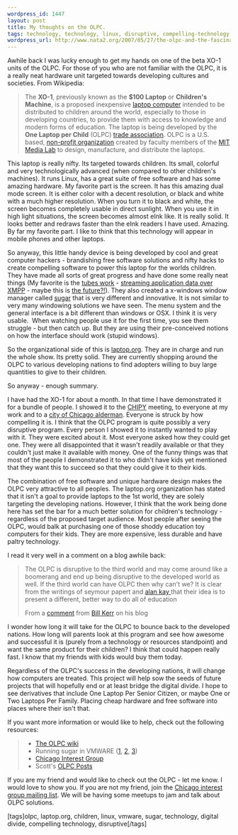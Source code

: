 ```yaml
--- 
wordpress_id: 1447
layout: post
title: My thoughts on the OLPC.
tags: technology, technology, linux, disruptive, compelling-technology, digital-divide, sugar, vmware, children, laptoporg, olpc
wordpress_url: http://www.nata2.org/2007/05/27/the-olpc-and-the-fascination-it-creates/
---
```

<p>Awhile back I was lucky enough to get my hands on one of the beta XO-1 units of the OLPC. For those of you who are not familiar with the OLPC, it is a really neat hardware unit targeted towards developing cultures and societies. From Wikipedia:</p> <blockquote> <p>The <b>XO-1</b>, previously known as the <b>$100 Laptop</b> or <b>Children's Machine</b>, is a proposed inexpensive <a href="http://en.wikipedia.org/wiki/Laptop_computer">laptop computer</a> intended to be distributed to children around the world, especially to those in developing countries, to provide them with access to knowledge and modern forms of education. The laptop is being developed by the <b>One Laptop per Child</b> (OLPC) <a href="http://en.wikipedia.org/wiki/Trade_association">trade association</a>. OLPC is a U.S. based, <a href="http://en.wikipedia.org/wiki/Non-profit_organization">non-profit organization</a> created by faculty members of the <a href="http://en.wikipedia.org/wiki/MIT_Media_Lab">MIT Media Lab</a> to design, manufacture, and distribute the laptops.</p></blockquote> <p>This laptop is really nifty. Its targeted towards children. Its small, colorful and very technologically advanced (when compared to other children's machines). It runs Linux, has a great suite of free software and has some amazing hardware. My favorite part is the screen. It has this amazing dual mode screen. It is either color with a decent resolution, or black and white with a much higher resolution. When you turn it to black and white, the screen becomes completely usable in direct sunlight. When you use it in high light situations, the screen becomes almost eInk like. It is really solid. It looks better and redraws faster than the eInk readers I have used. Amazing. By far my favorite&nbsp;part. I like to think that this technology will appear in mobile phones and other laptops. </p> <p>So anyway, this little handy device is being developed by&nbsp;cool and great computer hackers - brandishing free software solutions and nifty hacks to create&nbsp;compelling software&nbsp;to power this&nbsp;laptop for the worlds children. They have made all sorts of great progress and have done some really neat things (My favorite is the <a href="http://dgh.livejournal.com/3997.html">tubes work</a> - <a href="http://www.xmpp.org/extensions/xep-0183.html">streaming application data over XMPP</a> - maybe this is <a href="http://www.nata2.org/2007/05/27/i-have-a-idea-on-the-tip-of-my-tongue/">the future?!</a>). They also created a x-windows window manager called <a href="http://laptop.org/en/laptop/interface/">sugar</a> that is very different and innovative. It is not similar to very many windowing solutions we have seen. The menu system and the general interface is a bit different than windows or OSX. I think it is very usable.&nbsp; When watching people use it for the first time, you see them struggle - but then catch up. But they are using their pre-conceived notions on how the interface should work (stupid windows). </p> <p>So the organizational side of this is <a href="http://laptop.org">laptop.org</a>. They are in charge and run the whole show. Its pretty solid.&nbsp;They are currently shopping around the OLPC to various developing nations to&nbsp;find adopters willing to buy large quantities to give to their children. </p> <p>So anyway - enough summary. </p> <p>I have had the XO-1 for about a month. In that time I have demonstrated it for a bundle of people. I showed it to the <a href="http://www.chipy.org/">CHIPY</a> meeting, to everyone at my work and to a <a href="http://en.wikipedia.org/wiki/Manuel_Flores">city of Chicago alderman</a>. Everyone is struck by how compelling it is. I think that the OLPC program is quite possibly a very disruptive program. Every person I showed it to instantly wanted to play with it. They were excited about it. Most everyone asked how they could get one. They were all disappointed that it wasn't readily available or that they couldn't just make it available with money. One of the funny things was that most of the people I demonstrated it to who didn't have kids yet mentioned that they want this to succeed so that they could give it to their kids. </p> <p>The combination of free software and unique hardware design makes the OLPC very attractive to all peoples. The laptop.org organization has stated that it isn't&nbsp;a goal to provide laptops to the 1st world, they are solely targeting the developing nations. However, I think that the work being done here has set the bar for a much better solution for children's technology - regardless of the proposed target audience. Most people after seeing the OLPC, would balk at purchasing one of those shoddy education toy computers for their kids. They are more expensive, less durable and&nbsp;have paltry technology. </p> <p>I read it very well in a comment on a blog awhile back:</p> <blockquote> <p>The OLPC is disruptive to the third world and may come around like a boomerang and end up being disruptive to the developed world as well. If the third world can have OLPC then why can't we? It is clear from the writings of seymour papert and <a href="http://learningevolves.wikispaces.com/alanKay">alan kay </a>that their idea is to present a different, better way to do all of education</p> <p>From a <a href="http://billkerr2.blogspot.com/2007/01/seymour-papert-interview-on-olpc.html#comment-6614590684251829990">comment</a> from <a href="http://billkerr2.blogspot.com/2007/01/seymour-papert-interview-on-olpc.html">Bill Kerr</a>&nbsp;on his blog</p></blockquote> <p>I wonder how long it will take for the OLPC to bounce back to the developed nations. How long will parents look at this program and see how awesome and successful it is (purely from a technology or resources standpoint) and want the same product for their children? I think that could happen really fast. I know that my friends with kids would buy them today.</p> <p>Regardless of the OLPC's success in the developing nations, it will change how computers are treated.&nbsp;This project will help sow the seeds of future projects that will hopefully end or at least bridge the digital divide. I hope to see derivatives that include One Laptop Per Senior Citizen, or maybe One or Two Laptops Per Family. Placing cheap hardware and free software into places where their isn't that. </p> <p>If you want more information or would like to help, check out the following resources:</p> <blockquote> <ul> <li><a href="http://wiki.laptop.org/go/Home">The OLPC wiki</a>  <li>Running sugar in VMWARE (<a href="http://www.olpcnews.com/software/operating_system/emulating_olpc_sugar.html">1</a>, <a href="http://weblog.lonelylion.com/2007/05/01/sugar-xo-running-in-vmware-fusion/">2</a>, <a href="http://wiki.laptop.org/go/OS_images_for_emulation">3</a>)  <li><a href="http://wiki.laptop.org/go/Chicago_Interest_Group">Chicago Interest Group</a> <li>Scott's <a href="http://www.morefishthanman.com/category/olpc/">OLPC Posts</a></li></ul></blockquote> <p>If you are my friend and would like to check out the OLPC - let me know. I would love to show you. If you are not my friend, join the <a href="http://mailman.laptop.org/listinfo/olpc-chicago">Chicago interest group mailing list</a>. We will be having some meetups to jam and talk about OLPC solutions. </p> <div class="wlWriterSmartContent" id="0767317B-992E-4b12-91E0-4F059A8CECA8:518f3f0d-e35d-4acf-8ac2-2b837ed3fe4c" contenteditable="false" style="padding-right: 0px; display: inline; padding-left: 0px; padding-bottom: 0px; margin: 0px; padding-top: 0px">[tags]olpc, laptop.org, children, linux, vmware, sugar, technology, digital divide, compelling technology, disruptive[/tags]</div>
